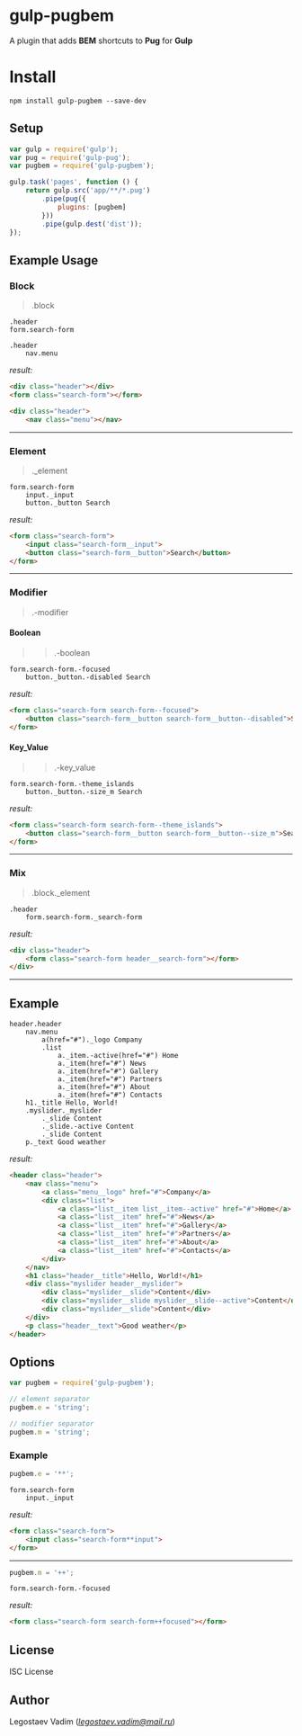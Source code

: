 # gulp-pugbem

A plugin that adds **BEM** shortcuts to **Pug** for **Gulp**

# Install

```
npm install gulp-pugbem --save-dev
```

## Setup

```js
var gulp = require('gulp');
var pug = require('gulp-pug');
var pugbem = require('gulp-pugbem');

gulp.task('pages', function () {
    return gulp.src('app/**/*.pug')
        .pipe(pug({
            plugins: [pugbem]
        }))
        .pipe(gulp.dest('dist'));
});
```

## Example Usage

### Block

>.block

```pug
.header
form.search-form

.header
    nav.menu
```

*result:*

```html
<div class="header"></div>
<form class="search-form"></form>

<div class="header">
    <nav class="menu"></nav>
```

***

### Element

>.\_element

```pug
form.search-form
    input._input
    button._button Search
```

*result:*

```html
<form class="search-form">
    <input class="search-form__input">
    <button class="search-form__button">Search</button>
</form>
```

***

### Modifier

>.-modifier

#### Boolean

>>.-boolean

```pug
form.search-form.-focused
    button._button.-disabled Search
```

*result:*

```html
<form class="search-form search-form--focused">
    <button class="search-form__button search-form__button--disabled">Search</button>
</form>
```

#### Key\_Value

>>.-key\_value

```pug
form.search-form.-theme_islands
    button._button.-size_m Search
```

*result:*

```html
<form class="search-form search-form--theme_islands">
    <button class="search-form__button search-form__button--size_m">Search</button>
</form>
```

***

### Mix

>.block.\_element

```pug
.header
    form.search-form._search-form
```

*result:*

```html
<div class="header">
    <form class="search-form header__search-form"></form>
</div>
```

***

## Example

```pug
header.header
    nav.menu
        a(href="#")._logo Company
        .list
            a._item.-active(href="#") Home
            a._item(href="#") News
            a._item(href="#") Gallery
            a._item(href="#") Partners
            a._item(href="#") About
            a._item(href="#") Contacts
    h1._title Hello, World!
    .myslider._myslider
        ._slide Content
        ._slide.-active Content
        ._slide Content
    p._text Good weather
```

*result:*

```html
<header class="header">
    <nav class="menu">
        <a class="menu__logo" href="#">Company</a>
        <div class="list">
            <a class="list__item list__item--active" href="#">Home</a>
            <a class="list__item" href="#">News</a>
            <a class="list__item" href="#">Gallery</a>
            <a class="list__item" href="#">Partners</a>
            <a class="list__item" href="#">About</a>
            <a class="list__item" href="#">Contacts</a>
        </div>
    </nav>
    <h1 class="header__title">Hello, World!</h1>
    <div class="myslider header__myslider">
        <div class="myslider__slide">Content</div>
        <div class="myslider__slide myslider__slide--active">Content</div>
        <div class="myslider__slide">Content</div>
    </div>
    <p class="header__text">Good weather</p>
</header>
```

## Options

```js
var pugbem = require('gulp-pugbem');

// element separator
pugbem.e = 'string';

// modifier separator
pugbem.m = 'string';
```

### Example

```js
pugbem.e = '**';
```

```pug
form.search-form
    input._input
```

*result:*

```html
<form class="search-form">
    <input class="search-form**input">
</form>
```

***

```js
pugbem.m = '++';
```

```pug
form.search-form.-focused
```

*result:*

```html
<form class="search-form search-form++focused"></form>
```

## License

ISC License

## Author

Legostaev Vadim (*legostaev.vadim@mail.ru*)
